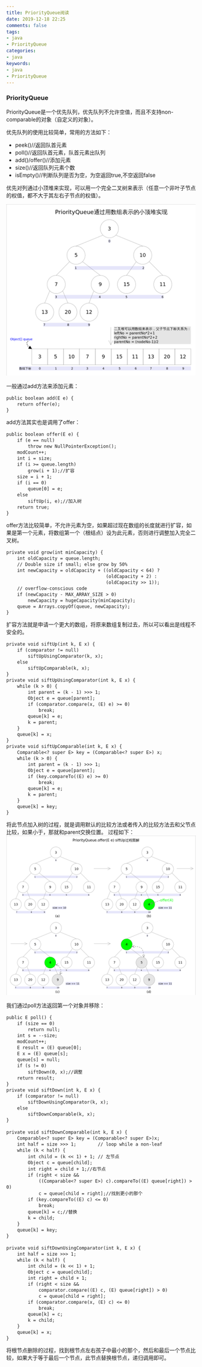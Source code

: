 ```yaml
---
title: PriorityQueue阅读
date: 2019-12-18 22:25
comments: false
tags: 
- java
- PriorityQueue
categories: 
- java
keywords: 
- java
- PriorityQueue
---
```


### PriorityQueue

PriorityQueue是一个优先队列，优先队列不允许空值，而且不支持non-comparable的对象（自定义的对象）。

优先队列的使用比较简单，常用的方法如下：

- peek()//返回队首元素
- poll()//返回队首元素，队首元素出队列
- add()/offer()//添加元素
- size()//返回队列元素个数
- isEmpty()//判断队列是否为空，为空返回true,不空返回false

优先对列通过小顶堆来实现，可以用一个完全二叉树来表示（任意一个非叶子节点的权值，都不大于其左右子节点的权值）。

![PriorityQueue](../../../../uploads/structure/PriorityQueue.png)

一般通过add方法来添加元素：
```
public boolean add(E e) {
    return offer(e);
}
```

add方法其实也是调用了offer：
```
public boolean offer(E e) {
    if (e == null)
        throw new NullPointerException();
    modCount++;
    int i = size;
    if (i >= queue.length)
        grow(i + 1);//扩容
    size = i + 1;
    if (i == 0)
        queue[0] = e;
    else
        siftUp(i, e);//加入树
    return true;
}
```

offer方法比较简单，不允许元素为空，如果超过现在数组的长度就进行扩容，如果是第一个元素，将数组第一个（根结点）设为此元素，否则进行调整加入完全二叉树。

```
private void grow(int minCapacity) {
    int oldCapacity = queue.length;
    // Double size if small; else grow by 50%
    int newCapacity = oldCapacity + ((oldCapacity < 64) ?
                                     (oldCapacity + 2) :
                                     (oldCapacity >> 1));
    // overflow-conscious code
    if (newCapacity - MAX_ARRAY_SIZE > 0)
        newCapacity = hugeCapacity(minCapacity);
    queue = Arrays.copyOf(queue, newCapacity);
}
```
扩容方法就是申请一个更大的数组，将原来数组复制过去，所以可以看出是线程不安全的。

```
private void siftUp(int k, E x) {
    if (comparator != null)
        siftUpUsingComparator(k, x);
    else
        siftUpComparable(k, x);
}
private void siftUpUsingComparator(int k, E x) {
    while (k > 0) {
        int parent = (k - 1) >>> 1;
        Object e = queue[parent];
        if (comparator.compare(x, (E) e) >= 0)
            break;
        queue[k] = e;
        k = parent;
    }
    queue[k] = x;
}
private void siftUpComparable(int k, E x) {
    Comparable<? super E> key = (Comparable<? super E>) x;
    while (k > 0) {
        int parent = (k - 1) >>> 1;
        Object e = queue[parent];
        if (key.compareTo((E) e) >= 0)
            break;
        queue[k] = e;
        k = parent;
    }
    queue[k] = key;
}
```
将此节点加入树的过程，就是调用默认的比较方法或者传入的比较方法去和父节点比较，如果小于，那就和parent交换位置。
过程如下：
![PriorityQueue](../../../../uploads/structure/PriorityQueue1.png)

我们通过poll方法返回第一个对象并移除：
```
public E poll() {
    if (size == 0)
        return null;
    int s = --size;
    modCount++;
    E result = (E) queue[0];
    E x = (E) queue[s];
    queue[s] = null;
    if (s != 0)
        siftDown(0, x);//调整
    return result;
}
private void siftDown(int k, E x) {
    if (comparator != null)
        siftDownUsingComparator(k, x);
    else
        siftDownComparable(k, x);
}

private void siftDownComparable(int k, E x) {
    Comparable<? super E> key = (Comparable<? super E>)x;
    int half = size >>> 1;        // loop while a non-leaf
    while (k < half) {
        int child = (k << 1) + 1; // 左节点
        Object c = queue[child];
        int right = child + 1;//右节点
        if (right < size &&
            ((Comparable<? super E>) c).compareTo((E) queue[right]) > 0)
            c = queue[child = right];//找到更小的那个
        if (key.compareTo((E) c) <= 0)
            break;
        queue[k] = c;//替换
        k = child;
    }
    queue[k] = key;
}

private void siftDownUsingComparator(int k, E x) {
    int half = size >>> 1;
    while (k < half) {
        int child = (k << 1) + 1;
        Object c = queue[child];
        int right = child + 1;
        if (right < size &&
            comparator.compare((E) c, (E) queue[right]) > 0)
            c = queue[child = right];
        if (comparator.compare(x, (E) c) <= 0)
            break;
        queue[k] = c;
        k = child;
    }
    queue[k] = x;
}
```

将根节点删除的过程，找到根节点左右孩子中最小的那个，然后和最后一个节点比较，如果大于等于最后一个节点，此节点替换根节点，递归调用即可。
